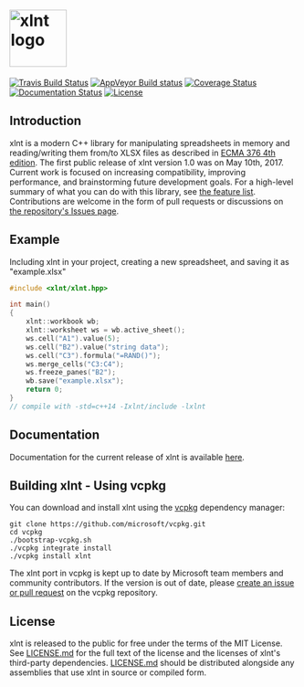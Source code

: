 <img height="100" src="https://user-images.githubusercontent.com/1735211/29433390-f37fa28e-836c-11e7-8a60-f8df4c30b424.png" alt="xlnt logo"><br/>
====

[![Travis Build Status](https://travis-ci.org/tfussell/xlnt.svg?branch=master)](https://travis-ci.org/tfussell/xlnt)
[![AppVeyor Build status](https://ci.appveyor.com/api/projects/status/2hs79a1xoxy16sol?svg=true)](https://ci.appveyor.com/project/tfussell/xlnt)
[![Coverage Status](https://coveralls.io/repos/github/xlnt-community/xlnt/badge.svg?branch=master)](https://coveralls.io/github/xlnt-community/xlnt?branch=master)
[![Documentation Status](https://legacy.gitbook.com/button/status/book/tfussell/xlnt)](https://tfussell.gitbooks.io/xlnt/content/)
[![License](http://img.shields.io/badge/license-MIT-blue.svg?style=flat)](http://opensource.org/licenses/MIT)

## Introduction
xlnt is a modern C++ library for manipulating spreadsheets in memory and reading/writing them from/to XLSX files as described in [ECMA 376 4th edition](http://www.ecma-international.org/publications/standards/Ecma-376.htm). The first public release of xlnt version 1.0 was on May 10th, 2017. Current work is focused on increasing compatibility, improving performance, and brainstorming future development goals. For a high-level summary of what you can do with this library, see [the feature list](https://tfussell.gitbooks.io/xlnt/content/docs/introduction/Features.html). Contributions are welcome in the form of pull requests or discussions on [the repository's Issues page](https://github.com/tfussell/xlnt/issues).

## Example

Including xlnt in your project, creating a new spreadsheet, and saving it as "example.xlsx"

```c++
#include <xlnt/xlnt.hpp>

int main()
{
    xlnt::workbook wb;
    xlnt::worksheet ws = wb.active_sheet();
    ws.cell("A1").value(5);
    ws.cell("B2").value("string data");
    ws.cell("C3").formula("=RAND()");
    ws.merge_cells("C3:C4");
    ws.freeze_panes("B2");
    wb.save("example.xlsx");
    return 0;
}
// compile with -std=c++14 -Ixlnt/include -lxlnt
```

## Documentation

Documentation for the current release of xlnt is available [here](https://tfussell.gitbooks.io/xlnt/content/).

## Building xlnt - Using vcpkg

You can download and install xlnt using the [vcpkg](https://github.com/microsoft/vcpkg) dependency manager:

    git clone https://github.com/microsoft/vcpkg.git
    cd vcpkg
    ./bootstrap-vcpkg.sh
    ./vcpkg integrate install
    ./vcpkg install xlnt

The xlnt port in vcpkg is kept up to date by Microsoft team members and community contributors. If the version is out of date, please [create an issue or pull request](https://github.com/microsoft/vcpkg) on the vcpkg repository.

## License
xlnt is released to the public for free under the terms of the MIT License. See [LICENSE.md](https://github.com/tfussell/xlnt/blob/master/LICENSE.md) for the full text of the license and the licenses of xlnt's third-party dependencies. [LICENSE.md](https://github.com/tfussell/xlnt/blob/master/LICENSE.md) should be distributed alongside any assemblies that use xlnt in source or compiled form.
